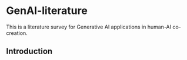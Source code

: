 # GenAI-literature

This is a literature survey for Generative AI applications in human-AI co-creation.


## Introduction
